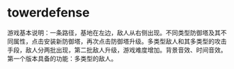 # towerdefense

游戏基本说明：一条路径，基地在左边，敌人从右侧出现。不同类型防御塔及其不同属性，点击安装新防御塔，再次点击防御塔升级。多类型敌人和其多类型的攻击手段，敌人分两批出现，第二批敌人升级，游戏难度增加。背景音效、时间音效。
第一个版本具备的功能：多类型的敌人。
